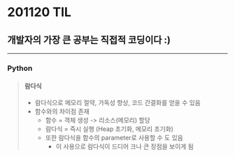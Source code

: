# 201120 TIL
## 개발자의 가장 큰 공부는 직접적 코딩이다 :)
--------------------
### Python
> #### 람다식
>   * 람다식으로 메모리 절약, 가독성 향상, 코드 간결화를 얻을 수 있음
>   * 함수와의 차이점 존재
>     * 함수 = 객체 생성 -> 리소스(메모리) 할당
>     * 람다식 = 즉시 실행 (Heap 초기화, 메모리 초기화)
>     * 또한 람다식을 함수의 parameter로 사용할 수 도 있음
>       * 이 사용으로 람다식이 드디어 크나 큰 장점을 보이게 됨
